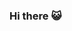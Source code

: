 ### Hi there 😺
<!--
[![KnlnKS's LeetCode stats](https://leetcode-stats-six.vercel.app/api?username=con-fuoco)](https://github.com/KnlnKS/leetcode-stats)
-->
<!--
**SmirnovaMari/SmirnovaMari** is a ✨ _special_ ✨ repository because its `README.md` (this file) appears on your GitHub profile.

Here are some ideas to get you started:

- 🔭 I’m currently working on ...
- 🌱 I’m currently learning ...
- 👯 I’m looking to collaborate on ...
- 🤔 I’m looking for help with ...
- 💬 Ask me about ...
- 📫 How to reach me: ...
- 😄 Pronouns: ...
- ⚡ Fun fact: ...
-->
